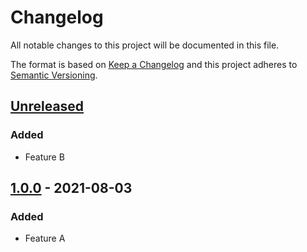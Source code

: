 # Changelog

All notable changes to this project will be documented in this file.

The format is based on [Keep a Changelog](https://keepachangelog.com/en/1.0.0/)
and this project adheres to [Semantic Versioning](https://semver.org/spec/v2.0.0.html).

## [Unreleased]
### Added
- Feature B

## [1.0.0] - 2021-08-03
### Added
- Feature A

[Unreleased]: https://github.com/mattwynne/release-workflow/compare/1.0.0...main
[1.0.0]: https://github.com/mattwynne/release-workflow/compare/start...1.0.0
